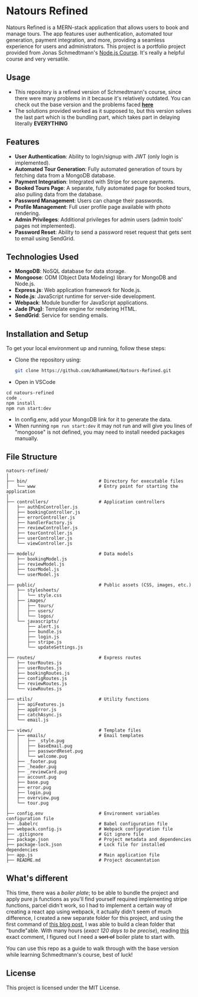 # Natours Refined

Natours Refined is a MERN-stack application that allows users to book and manage tours. The app features user authentication, automated tour generation, payment integration, and more, providing a seamless experience for users and administrators. This project is a portfolio project provided from Jonas Schmedtmann's [Node.js Course](https://www.udemy.com/course/nodejs-express-mongodb-bootcamp/?couponCode=LETSLEARNNOWPP). It's really a helpful course and very versatile.


## Usage
- This repository is a refined version of Schmedtmann's course, since there were many problems in it because it's relatively outdated. You can check out the base version and the problems faced [**here**](https://github.com/AdhamHamed/natours?tab=readme-ov-file#natours-application)
- The solutions provided worked as it supposed to, but this version solves the last part which is the bundling part, which takes part in delaying literally **EVERYTHING**
## Features

- **User Authentication**: Ability to login/signup with JWT (only login is implemented).
- **Automated Tour Generation**: Fully automated generation of tours by fetching data from a MongoDB database.
- **Payment Integration**: Integrated with Stripe for secure payments.
- **Booked Tours Page**: A separate, fully automated page for booked tours, also pulling data from the database.
- **Password Management**: Users can change their passwords.
- **Profile Management**: Full user profile page available with photo rendering.
- **Admin Privileges**: Additional privileges for admin users (admin tools' pages not implemented).
- **Password Reset**: Ability to send a password reset request that gets sent to email using SendGrid.

## Technologies Used

- **MongoDB**: NoSQL database for data storage.
- **Mongoose**: ODM (Object Data Modeling) library for MongoDB and Node.js.
- **Express.js**: Web application framework for Node.js.
- **Node.js**: JavaScript runtime for server-side development.
- **Webpack**: Module bundler for JavaScript applications.
- **Jade (Pug)**: Template engine for rendering HTML.
- **SendGrid**: Service for sending emails.

## Installation and Setup

To get your local environment up and running, follow these steps:

- Clone the repository using:
  ```bash
  git clone https://github.com/AdhamHamed/Natours-Refined.git

- Open in VSCode
```
cd natours-refined
code .
npm install
npm run start:dev
```
- In config.env, add your MongoDB link for it to generate the data.
- When running `npm run start:dev` it may not run and will give you lines of "mongoose" is not defined, you may need to install needed packages manually.

## File Structure
```
natours-refined/
│
├── bin/                           # Directory for executable files
│   └── www                        # Entry point for starting the application
│
├── controllers/                   # Application controllers
│   ├── authEnController.js        
│   ├── bookingController.js        
│   ├── errorController.js          
│   ├── handlerFactory.js           
│   ├── reviewController.js         
│   ├── tourController.js           
│   ├── userController.js           
│   └── viewController.js           
│
├── models/                        # Data models
│   ├── bookingModel.js            
│   ├── reviewModel.js             
│   ├── tourModel.js               
│   └── userModel.js               
│
├── public/                        # Public assets (CSS, images, etc.)
│   ├── stylesheets/
│   │   └── style.css              
│   ├── images/
│   │   ├── tours/                 
│   │   ├── users/                 
│   │   └── logos/                 
│   └── javascripts/
│       ├── alert.js               
│       ├── bundle.js              
│       ├── login.js               
│       ├── stripe.js              
│       └── updateSettings.js       
│
├── routes/                        # Express routes
│   ├── tourRoutes.js              
│   ├── userRoutes.js              
│   ├── bookingRoutes.js           
│   ├── configRoutes.js            
│   ├── reviewRoutes.js            
│   └── viewRoutes.js              
│
├── utils/                         # Utility functions
│   ├── apiFeatures.js             
│   ├── appError.js                
│   ├── catchAsync.js              
│   └── email.js                   
│
├── views/                         # Template files
│   ├── emails/                    # Email templates
│   │   ├── _style.pug             
│   │   ├── baseEmail.pug          
│   │   ├── passwordReset.pug      
│   │   └── welcome.pug            
│   ├── _footer.pug                
│   ├── _header.pug                
│   ├── _reviewCard.pug            
│   ├── account.pug                
│   ├── base.pug                   
│   ├── error.pug                  
│   ├── login.pug                  
│   ├── overview.pug               
│   └── tour.pug                   
│
├── config.env                     # Environment variables configuration file
├── .babelrc                       # Babel configuration file
├── webpack.config.js              # Webpack configuration file
├── .gitignore                     # Git ignore file
├── package.json                   # Project metadata and dependencies
├── package-lock.json              # Lock file for installed dependencies
├── app.js                         # Main application file
├── README.md                      # Project documentation
```
## What's different
This time, there was a *boiler plate*; to be able to bundle the project and apply pure js functions as you'll find yourself required implementing stripe functions, parcel didn't work, so I had to implement a certain way of creating a react app using webpack, it actually didn't seem of much difference, I created a new separate folder for this project, and using the first command of [this blog post](https://medium.com/@aakatev/multipage-application-with-express-and-webpack-f205bae1cf53), I was able to build a clean folder that "bundle"able. With many hours (*exact 120 days to be precise*), reading [this](https://github.com/webpack/webpack/issues/9444#issuecomment-513604823) exact comment, I figured out I need a ~~sort of~~ boiler plate to start with.

You can use this repo as a guide to walk through with the base version while learning Schmedtmann's course, best of luck!
## License
This project is licensed under the MIT License.
